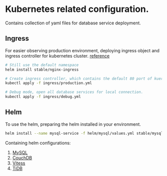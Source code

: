 # Kubernetes related configuration.

Contains collection of yaml files for database service deployment.

## Ingress

For easier observing production environment, deploying ingress object and ingress controller for kubernetes cluster. [reference](https://docs.bitnami.com/kubernetes/how-to/secure-kubernetes-services-with-ingress-tls-letsencrypt/)
```bash
# Still use the default namespace
helm install stable/nginx-ingress

# Create ingress controller, which contains the default 80 port of kuery-service
kubectl apply -f ingress/production.yml

# Debug mode, open all database services for local connection.
kubectl apply -f ingress/debug.yml
```

## Helm

To use the helm, preparing the helm installed in your environment.

```bash
helm install --name mysql-service -f helm/mysql/values.yml stable/mysql
```

Containing helm configurations:
1. [MySQL](https://github.com/kubernetes/charts/tree/master/stable/mysql)
2. [CouchDB](https://github.com/kubernetes/charts/tree/master/incubator/couchdb)
3. [Vitess](https://github.com/vitessio/vitess/tree/master/helm/vitess)
4. [TiDB](https://banzaicloud.com/blog/tidb-kubernetes/)
